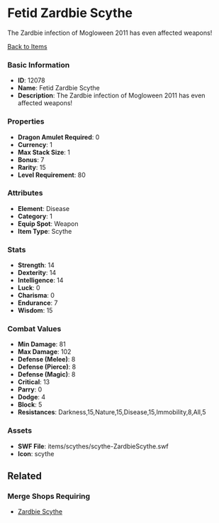 # Fetid Zardbie Scythe

The Zardbie infection of Mogloween 2011 has even affected weapons! 

[Back to Items](../items.md)

### Basic Information

- **ID**: 12078
- **Name**: Fetid Zardbie Scythe
- **Description**: The Zardbie infection of Mogloween 2011 has even affected weapons! 

### Properties

- **Dragon Amulet Required**: 0
- **Currency**: 1
- **Max Stack Size**: 1
- **Bonus**: 7
- **Rarity**: 15
- **Level Requirement**: 80

### Attributes

- **Element**: Disease
- **Category**: 1
- **Equip Spot**: Weapon
- **Item Type**: Scythe

### Stats

- **Strength**: 14
- **Dexterity**: 14
- **Intelligence**: 14
- **Luck**: 0
- **Charisma**: 0
- **Endurance**: 7
- **Wisdom**: 15

### Combat Values

- **Min Damage**: 81
- **Max Damage**: 102
- **Defense (Melee)**: 8
- **Defense (Pierce)**: 8
- **Defense (Magic)**: 8
- **Critical**: 13
- **Parry**: 0
- **Dodge**: 4
- **Block**: 5
- **Resistances**: Darkness,15,Nature,15,Disease,15,Immobility,8,All,5

### Assets

- **SWF File**: items/scythes/scythe-ZardbieScythe.swf
- **Icon**: scythe

## Related

### Merge Shops Requiring

- [Zardbie Scythe](../merge-shops/99-zardbie-scythe.md)

